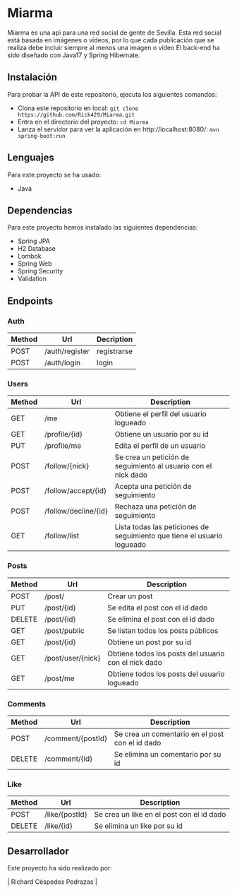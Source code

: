 # Miarma

Miarma es una api para una red social de gente de Sevilla. Esta red social está basada en imágenes o vídeos, 
por lo que cada publicación que se realiza debe incluir siempre al menos una imagen o vídeo
El back-end ha sido diseñado con Java17 y Spring Hibernate.

## Instalación

Para probar la API de este repositorio, ejecuta los siguientes comandos:
- Clona este repositorio en local:
  ``` git clone https://github.com/Rick429/Miarma.git ```
- Entra en el directorio del proyecto:
  ``` cd Miarma ```
- Lanza el servidor para ver la aplicación en http://localhost:8080/:
``` mvn spring-boot:run ```

## Lenguajes

Para este proyecto se ha usado:
- Java

## Dependencias

Para este proyecto hemos instalado las siguientes dependencias:
- Spring JPA
- H2 Database
- Lombok
- Spring Web
- Spring Security
- Validation

## Endpoints

### Auth

| Method | Url | Decription |
| ------ | --- | ---------- |
| POST   | /auth/register | registrarse |
| POST   | /auth/login | login |

### Users

| Method | Url | Description |
| ------ | --- | ----------- |
| GET    | /me | Obtiene el perfil del usuario logueado |
| GET    | /profile/{id} | Obtiene un usuario por su id |
| PUT    | /profile/me | Edita el perfil de un usuario |
| POST   | /follow/{nick} | Se crea un petición de seguimiento al usuario con el nick dado |
| POST   | /follow/accept/{id} | Acepta una petición de seguimiento |
| POST   | /follow/decline/{id} | Rechaza una petición de seguimiento |
| GET   | /follow/list | Lista todas las peticiones de seguimiento que tiene el usuario logueado |

### Posts

| Method | Url | Description |
| ------ | --- | ----------- |
| POST   | /post/ | Crear un post |
| PUT    | /post/{id} | Se edita el post con el id dado |
| DELETE | /post/{id} | Se elimina el post con el id dado |
| GET    | /post/public | Se listan todos los posts públicos |
| GET    | /post/{id} | Obtiene un post por su id |
| GET    | /post/user/{nick} | Obtiene todos los posts del usuario con el nick dado |
| GET    | /post/me | Obtiene todos los posts del usuario logueado |

### Comments

| Method | Url | Description |
| ------ | --- | ----------- |
| POST   | /comment/{postId} | Se crea un comentario en el post con el id dado |
| DELETE | /comment/{id} | Se elimina un comentario por su id |

### Like

| Method | Url | Description |
| ------ | --- | ----------- |
| POST   | /like/{postId} | Se crea un like en el post con el id dado |
| DELETE | /like/{id} | Se elimina un like por su id |

## Desarrollador

Este proyecto ha sido realizado por:

| Richard Céspedes Pedrazas |
